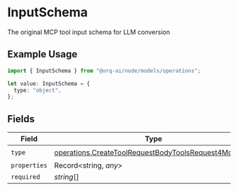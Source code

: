 # InputSchema

The original MCP tool input schema for LLM conversion

## Example Usage

```typescript
import { InputSchema } from "@orq-ai/node/models/operations";

let value: InputSchema = {
  type: "object",
};
```

## Fields

| Field                                                                                                                        | Type                                                                                                                         | Required                                                                                                                     | Description                                                                                                                  |
| ---------------------------------------------------------------------------------------------------------------------------- | ---------------------------------------------------------------------------------------------------------------------------- | ---------------------------------------------------------------------------------------------------------------------------- | ---------------------------------------------------------------------------------------------------------------------------- |
| `type`                                                                                                                       | [operations.CreateToolRequestBodyToolsRequest4McpType](../../models/operations/createtoolrequestbodytoolsrequest4mcptype.md) | :heavy_check_mark:                                                                                                           | N/A                                                                                                                          |
| `properties`                                                                                                                 | Record<string, *any*>                                                                                                        | :heavy_minus_sign:                                                                                                           | N/A                                                                                                                          |
| `required`                                                                                                                   | *string*[]                                                                                                                   | :heavy_minus_sign:                                                                                                           | N/A                                                                                                                          |
